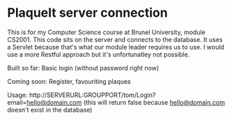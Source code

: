 # PlaqueIt server connection

This is for my Computer Science course at Brunel University, module CS2001. This code sits on the server and connects to the database. It uses a Servlet because that's what our module leader requires us to use. I would use a more Restful approach but it's unfortunatley not possible.

Built so far: Basic login (without password right now)

Coming soon: Register, favouriting plaques

Usage: http://SERVERURL:GROUPPORT/tom/Login?email=hello@domain.com (this will return false because hello@domain.com doesn't exist in the database)
